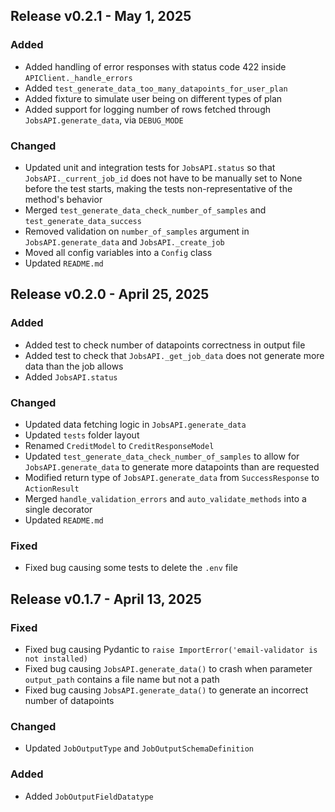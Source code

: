 ## Release v0.2.1 - May 1, 2025

### Added

- Added handling of error responses with status code 422 inside `APIClient._handle_errors`
- Added `test_generate_data_too_many_datapoints_for_user_plan`
- Added fixture to simulate user being on different types of plan
- Added support for logging number of rows fetched through `JobsAPI.generate_data`, via `DEBUG_MODE`

### Changed

- Updated unit and integration tests for `JobsAPI.status` so that `JobsAPI._current_job_id` does not have to be manually set to None before the test starts, making the tests non-representative of the method's behavior
- Merged `test_generate_data_check_number_of_samples` and `test_generate_data_success`
- Removed validation on `number_of_samples` argument in `JobsAPI.generate_data` and `JobsAPI._create_job`
- Moved all config variables into a `Config` class
- Updated `README.md`

## Release v0.2.0 - April 25, 2025

### Added

- Added test to check number of datapoints correctness in output file
- Added test to check that `JobsAPI._get_job_data` does not generate more data than the job allows
- Added `JobsAPI.status`

### Changed

- Updated data fetching logic in `JobsAPI.generate_data`
- Updated `tests` folder layout
- Renamed `CreditModel` to `CreditResponseModel`
- Updated `test_generate_data_check_number_of_samples` to allow for `JobsAPI.generate_data` to generate more datapoints than
  are requested
- Modified return type of `JobsAPI.generate_data` from `SuccessResponse` to `ActionResult`
- Merged `handle_validation_errors` and `auto_validate_methods` into a single decorator
- Updated `README.md`

### Fixed

- Fixed bug causing some tests to delete the `.env` file

## Release v0.1.7 - April 13, 2025

### Fixed

- Fixed bug causing Pydantic to `raise ImportError('email-validator is not installed)`
- Fixed bug causing `JobsAPI.generate_data()` to crash when parameter `output_path` contains a file name but not a path
- Fixed bug causing `JobsAPI.generate_data()` to generate an incorrect number of datapoints

### Changed

- Updated `JobOutputType` and `JobOutputSchemaDefinition`

### Added

- Added `JobOutputFieldDatatype`
